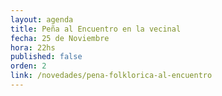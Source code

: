 ```yaml
---
layout: agenda
title: Peña al Encuentro en la vecinal
fecha: 25 de Noviembre
hora: 22hs
published: false
orden: 2
link: /novedades/pena-folklorica-al-encuentro
---
```

